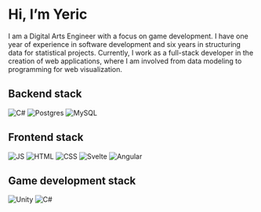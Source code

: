 <h1>Hi, I’m Yeric</h1>

I am a Digital Arts Engineer with a focus on game development. I have one year of experience in software development and six years in structuring data for statistical projects. Currently, I work as a full-stack developer in the creation of web applications, where I am involved from data modeling to programming for web visualization.



<h2>Backend stack</h2>

![C#](https://img.shields.io/badge/-CSharp-8B3AA9?style=flat&logo=csharp)
![Postgres](https://img.shields.io/badge/-PostgreSQL-ffffff?style=flat&logo=postgresql)
![MySQL](https://img.shields.io/badge/-MySQL-ffffff?style=flat&logo=mysql)

<h2>Frontend stack</h2>

![JS](https://img.shields.io/badge/-Javascript-555555?style=flat&logo=javascript)
![HTML](https://img.shields.io/badge/-HTML-ffffff?style=flat&logo=html5)
![CSS](https://img.shields.io/badge/-CSS-2173F7?style=flat&logo=css3)
![Svelte](https://img.shields.io/badge/-Svelte-ffffff?style=flat&logo=svelte)
![Angular](https://img.shields.io/badge/-Angular-EE112D?style=flat&logo=angular)

<h2>Game development stack</h2>

![Unity](https://img.shields.io/badge/-Unity-555555?style=flat&logo=unity)
![C#](https://img.shields.io/badge/-CSharp-8B3AA9?style=flat&logo=csharp)
